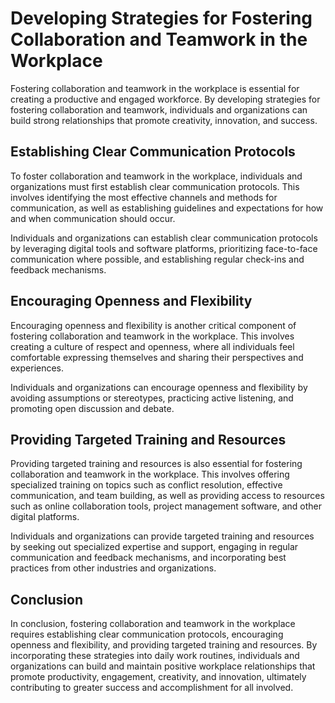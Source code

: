 Developing Strategies for Fostering Collaboration and Teamwork in the Workplace
================================================================================================================================

Fostering collaboration and teamwork in the workplace is essential for creating a productive and engaged workforce. By developing strategies for fostering collaboration and teamwork, individuals and organizations can build strong relationships that promote creativity, innovation, and success.

Establishing Clear Communication Protocols
------------------------------------------

To foster collaboration and teamwork in the workplace, individuals and organizations must first establish clear communication protocols. This involves identifying the most effective channels and methods for communication, as well as establishing guidelines and expectations for how and when communication should occur.

Individuals and organizations can establish clear communication protocols by leveraging digital tools and software platforms, prioritizing face-to-face communication where possible, and establishing regular check-ins and feedback mechanisms.

Encouraging Openness and Flexibility
------------------------------------

Encouraging openness and flexibility is another critical component of fostering collaboration and teamwork in the workplace. This involves creating a culture of respect and openness, where all individuals feel comfortable expressing themselves and sharing their perspectives and experiences.

Individuals and organizations can encourage openness and flexibility by avoiding assumptions or stereotypes, practicing active listening, and promoting open discussion and debate.

Providing Targeted Training and Resources
-----------------------------------------

Providing targeted training and resources is also essential for fostering collaboration and teamwork in the workplace. This involves offering specialized training on topics such as conflict resolution, effective communication, and team building, as well as providing access to resources such as online collaboration tools, project management software, and other digital platforms.

Individuals and organizations can provide targeted training and resources by seeking out specialized expertise and support, engaging in regular communication and feedback mechanisms, and incorporating best practices from other industries and organizations.

Conclusion
----------

In conclusion, fostering collaboration and teamwork in the workplace requires establishing clear communication protocols, encouraging openness and flexibility, and providing targeted training and resources. By incorporating these strategies into daily work routines, individuals and organizations can build and maintain positive workplace relationships that promote productivity, engagement, creativity, and innovation, ultimately contributing to greater success and accomplishment for all involved.
